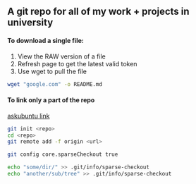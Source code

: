 ## A git repo for all of my work + projects in university

#### To download a single file:
1. View the RAW version of a file
2. Refresh page to get the latest valid token
3. Use wget to pull the file

 ```bash
 wget "google.com" -o README.md
 ```

#### To link only a part of the repo

[askubuntu link][1]

[1]: http://stackoverflow.com/questions/600079/how-do-i-clone-a-subdirectory-only-of-a-git-repository/13738951#13738951

```bash
git init <repo>
cd <repo>
git remote add -f origin <url>

git config core.sparseCheckout true

echo "some/dir/" >> .git/info/sparse-checkout
echo "another/sub/tree" >> .git/info/sparse-checkout
```
